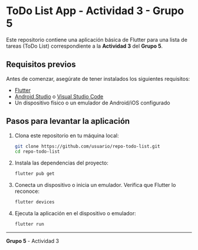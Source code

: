 
# ToDo List App - Actividad 3 - Grupo 5

Este repositorio contiene una aplicación básica de Flutter para una lista de tareas (ToDo List) correspondiente a la **Actividad 3** del **Grupo 5**.

## Requisitos previos

Antes de comenzar, asegúrate de tener instalados los siguientes requisitos:

- [Flutter](https://flutter.dev/docs/get-started/install)
- [Android Studio](https://developer.android.com/studio) o [Visual Studio Code](https://code.visualstudio.com/)
- Un dispositivo físico o un emulador de Android/iOS configurado

## Pasos para levantar la aplicación

1. Clona este repositorio en tu máquina local:

   ```bash
   git clone https://github.com/usuario/repo-todo-list.git
   cd repo-todo-list
   ```

2. Instala las dependencias del proyecto:

   ```bash
   flutter pub get
   ```

3. Conecta un dispositivo o inicia un emulador. Verifica que Flutter lo reconoce:

   ```bash
   flutter devices
   ```

4. Ejecuta la aplicación en el dispositivo o emulador:

   ```bash
   flutter run
   ```

---

**Grupo 5** - Actividad 3
